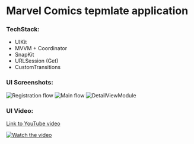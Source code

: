 # Marvel Comics tepmlate application

### TechStack:
- UIKit
- MVVM + Coordinator
- SnapKit
- URLSession (Get)
- CustomTransitions

### UI Screenshots:
![Registration flow](https://github.com/realpaulive/MarvelComics/assets/70806069/f302c98d-346f-453c-9eaa-5a401e605ce9)
![Main flow](https://github.com/realpaulive/MarvelComics/assets/70806069/25eb1143-92d2-410d-a9bf-719ef6623474)
![DetailViewModule](https://github.com/realpaulive/MarvelComics/assets/70806069/7a80b3df-ffc6-4f54-ba12-049591bdd39c)



### UI Video:

[Link to YouTube video](https://youtube.com/shorts/MdE5YtUO44I?feature=share)

[![Watch the video](https://www.likeni.ru/upload/iblock/f40/youtube-music.jpg)](https://youtube.com/shorts/MdE5YtUO44I?feature=share)
